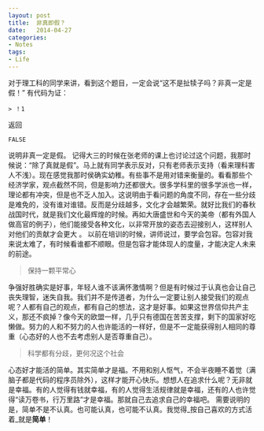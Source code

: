 ```yaml
---
layout: post
title:  非真即假？
date:   2014-04-27
categories:
- Notes
tags:
- Life
---
```


对于理工科的同学来讲，看到这个题目，一定会说“这不是扯犊子吗？非真一定是假！”
有代码为证：

```
> ！1
```
返回

```
FALSE
```

说明非真一定是假。
记得大三的时候在张老师的课上也讨论过这个问题，我那时候说：“除了真就是假”。马上就有同学表示反对，只有老师表示支持（看来理科害人不浅）。现在感觉我那时侯确实幼稚。有些事不是用对错来衡量的。看看那些个经济学家，观点截然不同，但是影响力还都很大。很多学科里的很多学派也一样，理论都有冲突，但是也不乏人加入。这说明由于看问题的角度不同，存在一些分歧是难免的，没有谁对谁错。反而是分歧越多，文化才会越繁荣。就好比我们的春秋战国时代，就是我们文化最辉煌的时候。再如大唐盛世和今天的美帝（都有外国人做高官的例子），他们能接受各种文化，以非常开放的姿态去迎接别人，这样别人对他们的贡献才会更大 。
以前在培训的时候，讲师说过，要学会包容。包容对我来说太难了，有时候看谁都不顺眼。但是包容才能体现人的度量，才能决定人未来的前途。

> 保持一颗平常心

争强好胜确实是好事，年轻人谁不该满怀激情啊？但是有时候过于认真也会让自己丧失理智，迷失自我。我们并不是传道者，为什么一定要让别人接受我们的观点呢？人都有自己的观点，都有自己的想法，这才是好事。如果这世界信仰共产主义，那还不疯掉？像今天的欧盟一样，几乎只有德国在苦苦支撑，剩下的国家好吃懒做。努力的人和不努力的人也许能活的一样好，但是不一定能获得别人相同的尊重（心态好的人也不去考虑别人是否尊重自己）。

> 科学都有分歧，更何况这个社会

心态好才能活的简单。其实简单才是福。不用和别人怄气，不会半夜睡不着觉（满脑子都是代码的程序员除外），这样才能开心快乐。想想人在追求什么呢？无非就是幸福。有的人觉得有钱就幸福，有的人觉得生活规律就是幸福，还有的人也许觉得“读万卷书，行万里路”才是幸福。那就自己去追求自己的幸福吧。
需要说明的是，简单不是不认真。也可能认真，也可能不认真。我觉得_按自己喜欢的方式活着_就是**简单**！
